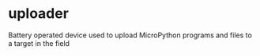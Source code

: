# uploader
Battery operated device used to upload MicroPython programs and files to a target in the field
